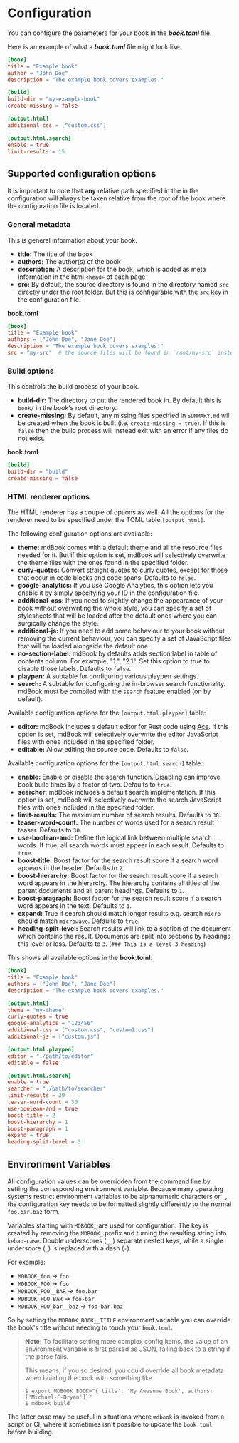 # Configuration

You can configure the parameters for your book in the ***book.toml*** file.

Here is an example of what a ***book.toml*** file might look like:

```toml
[book]
title = "Example book"
author = "John Doe"
description = "The example book covers examples."

[build]
build-dir = "my-example-book"
create-missing = false

[output.html]
additional-css = ["custom.css"]

[output.html.search]
enable = true
limit-results = 15
```

## Supported configuration options

It is important to note that **any** relative path specified in the in the configuration will
always be taken relative from the root of the book where the configuration file is located.


### General metadata

This is general information about your book.

- **title:** The title of the book
- **authors:** The author(s) of the book
- **description:** A description for the book, which is added as meta
  information in the html `<head>` of each page
- **src:** By default, the source directory is found in the directory named
  `src` directly under the root folder. But this is configurable with the `src`
  key in the configuration file.

**book.toml**
```toml
[book]
title = "Example book"
authors = ["John Doe", "Jane Doe"]
description = "The example book covers examples."
src = "my-src"  # the source files will be found in `root/my-src` instead of `root/src`
```

### Build options

This controls the build process of your book.

- **build-dir:** The directory to put the rendered book in. By default this is
  `book/` in the book's root directory.
- **create-missing:** By default, any missing files specified in `SUMMARY.md`
  will be created when the book is built (i.e. `create-missing = true`). If this
  is `false` then the build process will instead exit with an error if any files
  do not exist.

**book.toml**
```toml
[build]
build-dir = "build"
create-missing = false
```

### HTML renderer options
The HTML renderer has a couple of options as well. All the options for the
renderer need to be specified under the TOML table `[output.html]`.

The following configuration options are available:

- **theme:** mdBook comes with a default theme and all the resource files
  needed for it. But if this option is set, mdBook will selectively overwrite
  the theme files with the ones found in the specified folder.
- **curly-quotes:** Convert straight quotes to curly quotes, except for
  those that occur in code blocks and code spans. Defaults to `false`.
- **google-analytics:** If you use Google Analytics, this option lets you
  enable it by simply specifying your ID in the configuration file.
- **additional-css:** If you need to slightly change the appearance of your
  book without overwriting the whole style, you can specify a set of
  stylesheets that will be loaded after the default ones where you can
  surgically change the style.
- **additional-js:** If you need to add some behaviour to your book without
  removing the current behaviour, you can specify a set of JavaScript files
  that will be loaded alongside the default one.
- **no-section-label:** mdBook by defaults adds section label in table of
  contents column. For example, "1.", "2.1". Set this option to true to
  disable those labels. Defaults to `false`.
- **playpen:** A subtable for configuring various playpen settings.
- **search:** A subtable for configuring the in-browser search
  functionality. mdBook must be compiled with the `search` feature enabled
  (on by default).

Available configuration options for the `[output.html.playpen]` table:

- **editor:** mdBook includes a default editor for Rust code using [Ace]. If
  this option is set, mdBook will selectively overwrite the editor JavaScript
  files with ones included in the specified folder.
- **editable:** Allow editing the source code. Defaults to `false`.

[Ace]: https://ace.c9.io/

Available configuration options for the `[output.html.search]` table:

- **enable:** Enable or disable the search function. Disabling can improve
  book build times by a factor of two. Defaults to `true`.
- **searcher:** mdBook includes a default search implementation. If this
  option is set, mdBook will selectively overwrite the search JavaScript
  files with ones included in the specified folder.
- **limit-results:** The maximum number of search results. Defaults to `30`.
- **teaser-word-count:** The number of words used for a search result teaser. 
  Defaults to `30`.
- **use-boolean-and:** Define the logical link between multiple search words. 
  If true, all search words must appear in each result. Defaults to `true`.
- **boost-title:** Boost factor for the search result score if a search word
  appears in the header. Defaults to `2`.
- **boost-hierarchy:** Boost factor for the search result score if a search
  word appears in the hierarchy. The hierarchy contains all titles of the
  parent documents and all parent headings. Defaults to `1`.
- **boost-paragraph:** Boost factor for the search result score if a search 
  word appears in the text. Defaults to `1`.
- **expand:** True if search should match longer results e.g. search `micro` 
  should match `microwave`. Defaults to `true`.
- **heading-split-level:** Search results will link to a section of the document
  which contains the result. Documents are split into sections by headings
  this level or less.
  Defaults to `3`. (`### This is a level 3 heading`)

This shows all available options in the **book.toml**:
```toml
[book]
title = "Example book"
authors = ["John Doe", "Jane Doe"]
description = "The example book covers examples."

[output.html]
theme = "my-theme"
curly-quotes = true
google-analytics = "123456"
additional-css = ["custom.css", "custom2.css"]
additional-js = ["custom.js"]

[output.html.playpen]
editor = "./path/to/editor"
editable = false

[output.html.search]
enable = true
searcher = "./path/to/searcher"
limit-results = 30
teaser-word-count = 30
use-boolean-and = true
boost-title = 2
boost-hierarchy = 1
boost-paragraph = 1
expand = true
heading-split-level = 3
```


## Environment Variables

All configuration values can be overridden from the command line by setting the
corresponding environment variable. Because many operating systems restrict
environment variables to be alphanumeric characters or `_`, the configuration
key needs to be formatted slightly differently to the normal `foo.bar.baz` form.

Variables starting with `MDBOOK_` are used for configuration. The key is
created by removing the `MDBOOK_` prefix and turning the resulting
string into `kebab-case`. Double underscores (`__`) separate nested
keys, while a single underscore (`_`) is replaced with a dash (`-`).

For example:

- `MDBOOK_foo` -> `foo`
- `MDBOOK_FOO` -> `foo`
- `MDBOOK_FOO__BAR` -> `foo.bar`
- `MDBOOK_FOO_BAR` -> `foo-bar`
- `MDBOOK_FOO_bar__baz` -> `foo-bar.baz`

So by setting the `MDBOOK_BOOK__TITLE` environment variable you can
override the book's title without needing to touch your `book.toml`.

> **Note:** To facilitate setting more complex config items, the value
> of an environment variable is first parsed as JSON, falling back to a
> string if the parse fails.
>
> This means, if you so desired, you could override all book metadata
> when building the book with something like
>
> ```text
> $ export MDBOOK_BOOK="{'title': 'My Awesome Book', authors: ['Michael-F-Bryan']}"
> $ mdbook build
> ```

The latter case may be useful in situations where `mdbook` is invoked
from a script or CI, where it sometimes isn't possible to update the
`book.toml` before building.
